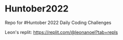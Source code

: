 # Huntober2022
Repo for #Huntober 2022 Daily Coding Challenges

Leon's replit: https://replit.com/@leonanoel?tab=repls
